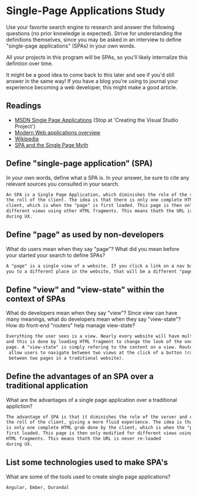 # Single-Page Applications Study

Use your favorite search engine to research and answer the following questions
(no prior knowledge is expected). Strive for understanding the definitions
themselves, since you may be asked in an interview to define "single-page
applications" (SPAs) in your own words.

All your projects in this program will be SPAs, so you'll likely internalize
this defintion over time.

It might be a good idea to come back to this later and see if you'd still answer
in the same way! If you have a blog you're using to journal your experience
becoming a web developer, this might make a good article.

## Readings

-   [MSDN Single Page Applications](https://msdn.microsoft.com/en-us/magazine/dn463786.aspx) (Stop at 'Creating the Visual Studio Project')
-   [Modern Web applications overview](http://singlepageappbook.com/goal.html)
-   [Wikipedia](https://en.wikipedia.org/wiki/Single-page_application)
-   [SPA and the Single Page Myth](https://johnpapa.net/pageinspa/)

## Define "single-page application" (SPA)

In your own words, define what a SPA is. In your answer, be sure to cite any
relevant sources you consulted in your search.

```md
An SPA is a Single Page Application, which diminishes the role of the server and enhances
the roll of the client. The idea is that there is only one complete HTML "get" done by the
client, which is when the "page" is first loaded. This page is then only modified for
different views using other HTML fragments. This means thath the URL is never re-loaded
during UX.
```

## Define "page" as used by non-developers

What do users mean when they say "page"? What did you mean before your started
your search to define SPAs?

```md
A "page" is a single view of a website. If you click a link on a nav bar to bring
you to a different place in the website, that will be a different "page".
```

## Define "view" and "view-state" within the context of SPAs

What do developers mean when they say "view"? Since view can have many meanings,
what do developers mean when they say "view-state"? How do front-end "routers"
help manage view-state?

```md
Everything the user sees is a view. Nearly every website will have multiple views
and this is done by loading HTML fragment to change the look of the one and only
page. A "view-state" is simply refering to the content on a view. Routers simply
 allow users to navigate between two views at the click of a button (rather than
 between two pages in a traditional website).
```

## Define the advantages of an SPA over a traditional application

What are the advantages of a single page application over a traditional appliction?

```md
The advantage of SPA is that it diminishes the role of the server and enhances
the roll of the client, giving a more fluid experience. The idea is that there
is only one complete HTML grab done by the client, which is when the "page" is
first loaded. This page is then only modified for different views using other
HTML fragments. This means thath the URL is never re-loaded
during UX.
```

## List some technologies used to make SPA's

What are some of the tools used to create single page applications?

```md
Angular, Ember, Durandal
```
